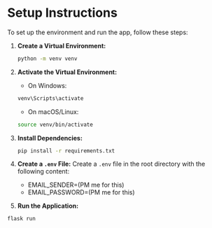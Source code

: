 # Setup Instructions

To set up the environment and run the app, follow these steps:

1. **Create a Virtual Environment:**

    ```bash
    python -m venv venv
    ```

2. **Activate the Virtual Environment:**

    - On Windows:

    ```bash
    venv\Scripts\activate
    ```

    - On macOS/Linux:

    ```bash
    source venv/bin/activate
    ```

3. **Install Dependencies:**

    ```bash
    pip install -r requirements.txt
    ```

4. **Create a `.env` File:**
   Create a `.env` file in the root directory with the following content:

    - EMAIL_SENDER=(PM me for this)
    - EMAIL_PASSWORD=(PM me for this)

5. **Run the Application:**

```bash
flask run
```
